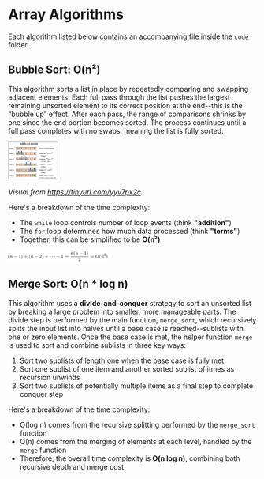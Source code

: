 # Array Algorithms

Each algorithm listed below contains an accompanying file inside the `code` folder.

## Bubble Sort: O(n²)

This algorithm sorts a list in place by repeatedly comparing and swapping adjacent elements. Each full pass through the list pushes the largest remaining unsorted element to its correct position at the end--this is the “bubble up” effect. After each pass, the range of comparisons shrinks by one since the end portion becomes sorted. The process continues until a full pass completes with no swaps, meaning the list is fully sorted.

<img src="assets/algos-arr-bubble-sort-how.PNG" alt="Bubble Sort Math" width="20%">

*Visual from https://tinyurl.com/yyv7px2c*

Here's a breakdown of the time complexity:

* The `while` loop controls number of loop events (think **"addition"**)
* The `for` loop determines how much data processed (think **"terms"**)
* Together, this can be simplified to be **O(n²)**

<img src="assets/algos-arr-bubble-sort-math.PNG" alt="Bubble Sort Math" width="40%">

## Merge Sort: O(n * log n)

This algorithm uses a **divide-and-conquer** strategy to sort an unsorted list by breaking a large problem into smaller, more manageable parts. The divide step is performed by the main function, `merge_sort`, which recursively splits the input list into halves until a base case is reached--sublists with one or zero elements. Once the base case is met, the helper function `merge` is used to sort and combine sublists in three key ways:

1. Sort two sublists of length one when the base case is fully met
2. Sort one sublist of one item and another sorted sublist of itmes as recursion unwinds
3. Sort two sublists of potentially multiple items as a final step to complete conquer step

Here's a breakdown of the time complexity:

* O(log n) comes from the recursive splitting performed by the `merge_sort` function
* O(n) comes from the merging of elements at each level, handled by the `merge` function
* Therefore, the overall time complexity is **O(n log n)**, combining both recursive depth and merge cost
